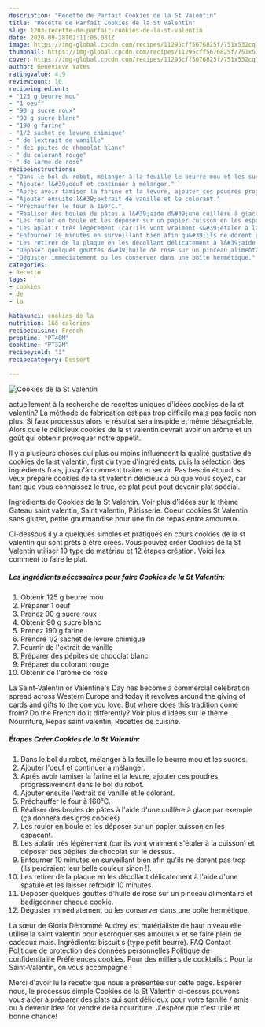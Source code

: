 ```yaml
---
description: "Recette de Parfait Cookies de la St Valentin"
title: "Recette de Parfait Cookies de la St Valentin"
slug: 1203-recette-de-parfait-cookies-de-la-st-valentin
date: 2020-09-28T02:11:06.081Z
image: https://img-global.cpcdn.com/recipes/11295cff5676825f/751x532cq70/cookies-de-la-st-valentin-photo-principale-de-la-recette.jpg
thumbnail: https://img-global.cpcdn.com/recipes/11295cff5676825f/751x532cq70/cookies-de-la-st-valentin-photo-principale-de-la-recette.jpg
cover: https://img-global.cpcdn.com/recipes/11295cff5676825f/751x532cq70/cookies-de-la-st-valentin-photo-principale-de-la-recette.jpg
author: Genevieve Yates
ratingvalue: 4.9
reviewcount: 10
recipeingredient:
- "125 g beurre mou"
- "1 oeuf"
- "90 g sucre roux"
- "90 g sucre blanc"
- "190 g farine"
- "1/2 sachet de levure chimique"
- " de lextrait de vanille"
- " des ppites de chocolat blanc"
- " du colorant rouge"
- " de larme de rose"
recipeinstructions:
- "Dans le bol du robot, mélanger à la feuille le beurre mou et les sucres."
- "Ajouter l&#39;oeuf et continuer à mélanger."
- "Après avoir tamiser la farine et la levure, ajouter ces poudres progressivement dans le bol du robot."
- "Ajouter ensuite l&#39;extrait de vanille et le colorant."
- "Préchauffer le four à 160°C."
- "Réaliser des boules de pâtes à l&#39;aide d&#39;une cuillère à glace par exemple (ça donnera des gros cookies)"
- "Les rouler en boule et les déposer sur un papier cuisson en les espaçant."
- "Les aplatir très légèrement (car ils vont vraiment s&#39;étaler à la cuisson) et déposer des pépites de chocolat sur le dessus."
- "Enfourner 10 minutes en surveillant bien afin qu&#39;ils ne dorent pas trop (ils perdraient leur belle couleur sinon !)."
- "Les retirer de la plaque en les décollant délicatement à l&#39;aide d&#39;une spatule et les laisser refroidir 10 minutes."
- "Déposer quelques gouttes d&#39;huile de rose sur un pinceau alimentaire et badigeonner chaque cookie."
- "Déguster immédiatement ou les conserver dans une boîte hermétique."
categories:
- Recette
tags:
- cookies
- de
- la

katakunci: cookies de la 
nutrition: 166 calories
recipecuisine: French
preptime: "PT40M"
cooktime: "PT32M"
recipeyield: "3"
recipecategory: Dessert

---
```



![Cookies de la St Valentin](https://img-global.cpcdn.com/recipes/11295cff5676825f/751x532cq70/cookies-de-la-st-valentin-photo-principale-de-la-recette.jpg)

actuellement à la recherche de recettes uniques d'idées cookies de la st valentin? La méthode de fabrication est pas trop difficile mais pas facile non plus. Si faux processus alors le résultat sera insipide et même désagréable. Alors que le délicieux cookies de la st valentin devrait avoir un arôme et un goût qui obtenir provoquer notre appétit.

Il y a plusieurs choses qui plus ou moins influencent la qualité gustative de cookies de la st valentin, first du type d'ingrédients, puis la sélection des ingrédients frais, jusqu'à comment traiter et servir. Pas besoin étourdi si veux prépare cookies de la st valentin délicieux à où que vous soyez, car tant que vous connaissez le truc, ce plat peut peut devenir plat spécial.

Ingredients de Cookies de la St Valentin. Voir plus d&#39;idées sur le thème Gateau saint valentin, Saint valentin, Pâtisserie. Coeur cookies St Valentin sans gluten, petite gourmandise pour une fin de repas entre amoureux.


Ci-dessous il y a quelques simples et pratiques en cours cookies de la st valentin qui sont prêts à être créés. Vous pouvez créer Cookies de la St Valentin utiliser 10 type de matériau et 12 étapes création. Voici les comment to faire le plat.

<!--inarticleads1-->

##### Les ingrédients nécessaires pour faire Cookies de la St Valentin:

1. Obtenir 125 g beurre mou
1. Préparer 1 oeuf
1. Prenez 90 g sucre roux
1. Obtenir 90 g sucre blanc
1. Prenez 190 g farine
1. Prendre 1/2 sachet de levure chimique
1. Fournir  de l&#39;extrait de vanille
1. Préparer  des pépites de chocolat blanc
1. Préparer  du colorant rouge
1. Obtenir  de l&#39;arôme de rose


La Saint-Valentin or Valentine&#39;s Day has become a commercial celebration spread across Western Europe and today it revolves around the giving of cards and gifts to the one you love. But where does this tradition come from? Do the French do it differently? Voir plus d&#39;idées sur le thème Nourriture, Repas saint valentin, Recettes de cuisine. 

<!--inarticleads2-->

##### Étapes Créer Cookies de la St Valentin:

1. Dans le bol du robot, mélanger à la feuille le beurre mou et les sucres.
1. Ajouter l&#39;oeuf et continuer à mélanger.
1. Après avoir tamiser la farine et la levure, ajouter ces poudres progressivement dans le bol du robot.
1. Ajouter ensuite l&#39;extrait de vanille et le colorant.
1. Préchauffer le four à 160°C.
1. Réaliser des boules de pâtes à l&#39;aide d&#39;une cuillère à glace par exemple (ça donnera des gros cookies)
1. Les rouler en boule et les déposer sur un papier cuisson en les espaçant.
1. Les aplatir très légèrement (car ils vont vraiment s&#39;étaler à la cuisson) et déposer des pépites de chocolat sur le dessus.
1. Enfourner 10 minutes en surveillant bien afin qu&#39;ils ne dorent pas trop (ils perdraient leur belle couleur sinon !).
1. Les retirer de la plaque en les décollant délicatement à l&#39;aide d&#39;une spatule et les laisser refroidir 10 minutes.
1. Déposer quelques gouttes d&#39;huile de rose sur un pinceau alimentaire et badigeonner chaque cookie.
1. Déguster immédiatement ou les conserver dans une boîte hermétique.


La sœur de Gloria Dénommé Audrey est matérialiste de haut niveau elle utilise la saint valentin pour escroquer ses amoureux et se faire plein de cadeaux mais. Ingrédients: biscuit s (type petit beurre). FAQ Contact Politique de protection des données personnelles Politique de confidentialité Préférences cookies. Pour des milliers de cocktails :. Pour la Saint-Valentin, on vous accompagne ! 


Merci d'avoir lu la recette que nous a présentée sur cette page. Espérer nous, le processus simple Cookies de la St Valentin ci-dessus pouvons vous aider à préparer des plats qui sont délicieux pour votre famille / amis ou à devenir idea for vendre de la nourriture. J'espère que c'est utile et bonne chance!
